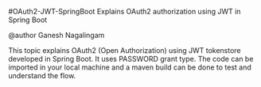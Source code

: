 #OAuth2-JWT-SpringBoot
Explains OAuth2 authorization using JWT in Spring Boot

@author Ganesh Nagalingam

This topic explains OAuth2 (Open Authorization) using JWT tokenstore developed in Spring Boot.
It uses PASSWORD grant type.
The code can be imported in your local machine and a maven build can be done to test and understand the flow.